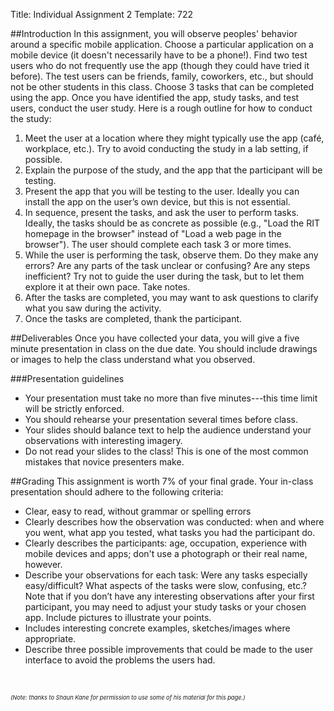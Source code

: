 Title: Individual Assignment 2
Template: 722

##Introduction
In this assignment, you will observe peoples' behavior around a
specific mobile application. Choose a particular application on a
mobile device (it doesn't necessarily have to be a phone!). Find two
test users who do not frequently use the app (though they could have
tried it before).  The test users can be friends, family, coworkers,
etc., but should not be other students in this class. Choose 3 tasks
that can be completed using the app. Once you have identified the app,
study tasks, and test users, conduct the user study. Here is a rough
outline for how to conduct the study:

1. Meet the user at a location where they might typically use the app
	 (café, workplace, etc.). Try to avoid conducting the study in a
	 lab setting, if possible.
2. Explain the purpose of the study, and the app that the participant
	 will be testing.
3. Present the app that you will be testing to the user. Ideally you
	 can install the app on the user’s own device, but this is not
	 essential.
4. In sequence, present the tasks, and ask the user to perform tasks.
	 Ideally, the tasks should be as concrete as possible (e.g., "Load
	 the RIT homepage in the browser" instead of "Load a web page in
	 the browser"). The user should complete each task 3 or more times.
5. While the user is performing the task, observe them. Do they make
	 any errors? Are any parts of the task unclear or confusing? Are any
	 steps inefficient? Try not to guide the user during the task, but
	 to let them explore it at their own pace. Take notes.
6. After the tasks are completed, you may want to ask questions to
	 clarify what you saw during the activity.
7. Once the tasks are completed, thank the participant.

##Deliverables
Once you have collected your data, you will give a five minute
presentation in class on the due date. You should include
drawings or images to help the class understand what you observed.

###Presentation guidelines
- Your presentation must take no more than five minutes---this time
	limit will be strictly enforced.
- You should rehearse your presentation several times before class.
- Your slides should balance text to help the audience understand your
	observations with interesting imagery.
- Do not read your slides to the class! This is one of the most common
	mistakes that novice presenters make.

##Grading
This assignment is worth 7% of your final grade.  Your in-class
presentation should adhere to the following criteria:

- Clear, easy to read, without grammar or spelling errors
- Clearly describes how the observation was conducted: when and
	where you went, what app you tested, what tasks you had the
	participant do.
- Clearly describes the participants: age, occupation, experience
	with mobile devices and apps; don't use a photograph or their real
	name, however.
- Describe your observations for each task: Were any tasks
	especially easy/difficult? What aspects of the tasks were slow,
	confusing, etc.? Note that if you don’t have any interesting
	observations after your first participant, you may need to adjust
	your study tasks or your chosen app. Include pictures to
	illustrate your points.
- Includes interesting concrete examples, sketches/images where
	appropriate.
- Describe three possible improvements that could be made to the
	user interface to avoid the problems the users had.

<div style="font-size:66%; font-style:italic; margin:5em 0">
	(Note: thanks to Shaun Kane for permission to use some of his material for
	this page.)
</div>
